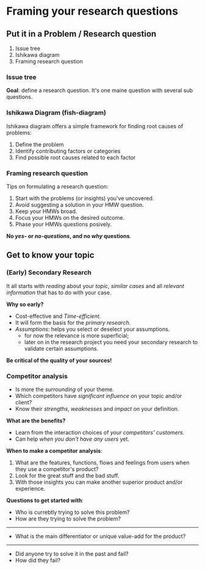 # Framing your research questions

## Put it in a Problem / Research question

1. Issue tree
2. Ishikawa diagram
3. Framing research question

### Issue tree

**Goal**: define a research question. It's one maine question with several sub questions.

### Ishikawa Diagram (fish-diagram)

Ishikawa diagram offers a simple framework for finding root causes of problems:

1. Define the problem
2. Identify contributing factors or categories
3. Find possible root causes related to each factor

### Framing research question

Tips on formulating a research question:

1. Start with the problems (or insights) you've uncovered.
2. Avoid suggesting a solution in your HMW question.
3. Keep your HMWs broad.
4. Focus your HMWs on the desired outcome.
5. Phase your HMWs questions posively.

**No _yes-_ or _no-questions_, and no _why_ questions**.

## Get to know your topic

### (Early) Secondary Research

It all starts with _reading_ about your _topic_, _similar cases_ and all _relevant information_ that has to do with your case.

**Why so early?**

- Cost-effective and _Time-efficient_.
- It will form the basis for the _primary research_.
- _Assumptions_: helps you select or deselect your assumptions.
  - for now the relevance is more superficial;
  - later on in the research project you need your secondary research to validate certain assumptions.

**Be critical of the quality of your sources!**

### Competitor analysis

- Is more the _surrounding_ of your theme.
- Which competitors have _significant influence_ on your topic and/or client?
- Know their _strengths_, _weaknesses_ and _impact_ on your definition.

**What are the benefits?**

- Learn from the interaction choices of _your competitors' customers_.
- Can help _when you don't have any users_ yet.

**When to make a competitor analysis**:

1. What are the features, functions, flows and feelings from users when they use a competitor's product?
2. Look for the great stuff and the bad stuff.
3. With those insights you can make another superior product and/or experience.

**Questions to get started with**:

- Who is currebtly trying to solve this problem?
- How are they trying to solve the problem?

---

- What is the main differentiator or unique value-add for the product?

---

- Did anyone try to solve it in the past and fail?
- How did they fail?
